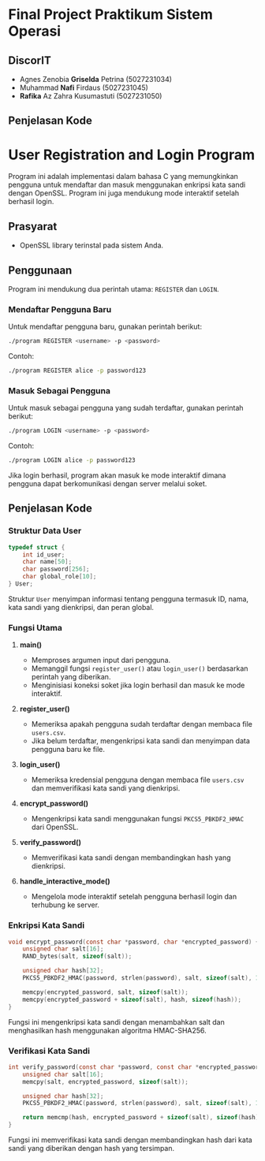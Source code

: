 # Final Project Praktikum Sistem Operasi
## DiscorIT

- Agnes Zenobia __Griselda__ Petrina (5027231034)
- Muhammad __Nafi__ Firdaus (5027231045)
- __Rafika__ Az Zahra Kusumastuti (5027231050)

## Penjelasan Kode
# User Registration and Login Program

Program ini adalah implementasi dalam bahasa C yang memungkinkan pengguna untuk mendaftar dan masuk menggunakan enkripsi kata sandi dengan OpenSSL. Program ini juga mendukung mode interaktif setelah berhasil login.

## Prasyarat
- OpenSSL library terinstal pada sistem Anda.

## Penggunaan
Program ini mendukung dua perintah utama: `REGISTER` dan `LOGIN`.

### Mendaftar Pengguna Baru
Untuk mendaftar pengguna baru, gunakan perintah berikut:
```sh
./program REGISTER <username> -p <password>
```
Contoh:
```sh
./program REGISTER alice -p password123
```

### Masuk Sebagai Pengguna
Untuk masuk sebagai pengguna yang sudah terdaftar, gunakan perintah berikut:
```sh
./program LOGIN <username> -p <password>
```
Contoh:
```sh
./program LOGIN alice -p password123
```

Jika login berhasil, program akan masuk ke mode interaktif dimana pengguna dapat berkomunikasi dengan server melalui soket.

## Penjelasan Kode

### Struktur Data User
```c
typedef struct {
    int id_user;
    char name[50];
    char password[256];
    char global_role[10];
} User;
```
Struktur `User` menyimpan informasi tentang pengguna termasuk ID, nama, kata sandi yang dienkripsi, dan peran global.

### Fungsi Utama
1. **main()**
   - Memproses argumen input dari pengguna.
   - Memanggil fungsi `register_user()` atau `login_user()` berdasarkan perintah yang diberikan.
   - Menginisiasi koneksi soket jika login berhasil dan masuk ke mode interaktif.

2. **register_user()**
   - Memeriksa apakah pengguna sudah terdaftar dengan membaca file `users.csv`.
   - Jika belum terdaftar, mengenkripsi kata sandi dan menyimpan data pengguna baru ke file.

3. **login_user()**
   - Memeriksa kredensial pengguna dengan membaca file `users.csv` dan memverifikasi kata sandi yang dienkripsi.

4. **encrypt_password()**
   - Mengenkripsi kata sandi menggunakan fungsi `PKCS5_PBKDF2_HMAC` dari OpenSSL.

5. **verify_password()**
   - Memverifikasi kata sandi dengan membandingkan hash yang dienkripsi.

6. **handle_interactive_mode()**
   - Mengelola mode interaktif setelah pengguna berhasil login dan terhubung ke server.

### Enkripsi Kata Sandi
```c
void encrypt_password(const char *password, char *encrypted_password) {
    unsigned char salt[16];
    RAND_bytes(salt, sizeof(salt));

    unsigned char hash[32];
    PKCS5_PBKDF2_HMAC(password, strlen(password), salt, sizeof(salt), 10000, EVP_sha256(), sizeof(hash), hash);

    memcpy(encrypted_password, salt, sizeof(salt));
    memcpy(encrypted_password + sizeof(salt), hash, sizeof(hash));
}
```
Fungsi ini mengenkripsi kata sandi dengan menambahkan salt dan menghasilkan hash menggunakan algoritma HMAC-SHA256.

### Verifikasi Kata Sandi
```c
int verify_password(const char *password, const char *encrypted_password) {
    unsigned char salt[16];
    memcpy(salt, encrypted_password, sizeof(salt));

    unsigned char hash[32];
    PKCS5_PBKDF2_HMAC(password, strlen(password), salt, sizeof(salt), 10000, EVP_sha256(), sizeof(hash), hash);

    return memcmp(hash, encrypted_password + sizeof(salt), sizeof(hash)) == 0;
}
```
Fungsi ini memverifikasi kata sandi dengan membandingkan hash dari kata sandi yang diberikan dengan hash yang tersimpan.

